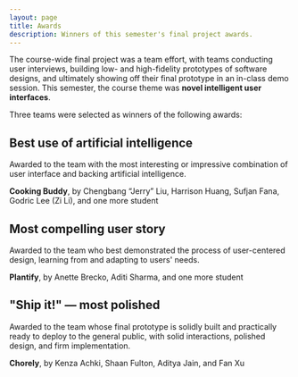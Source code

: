 ```yaml
---
layout: page
title: Awards
description: Winners of this semester's final project awards.
---
```


The course-wide final project was a team effort, with teams conducting user interviews, building low- and high-fidelity prototypes of software designs, and ultimately showing off their final prototype in an in-class demo session. This semester, the course theme was **novel intelligent user interfaces**.

Three teams were selected as winners of the following awards:

## Best use of artificial intelligence

Awarded to the team with the most interesting or impressive combination of user interface and backing artificial intelligence.

**Cooking Buddy**, by Chengbang “Jerry” Liu, Harrison Huang, Sufjan Fana, Godric Lee (Zi Li), and one more student

## Most compelling user story

Awarded to the team who best demonstrated the process of user-centered design, learning from and adapting to users' needs.

**Plantify**, by Anette Brecko, Aditi Sharma, and one more student

## "Ship it!" — most polished

Awarded to the team whose final prototype is solidly built and practically ready to deploy to the general public, with solid interactions, polished design, and firm implementation.

**Chorely**, by Kenza Achki, Shaan Fulton, Aditya Jain, and Fan Xu

